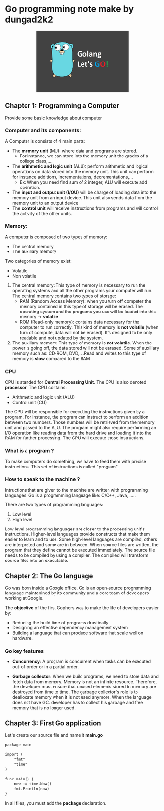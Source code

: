 # Go programming note make by dungad2k2
<div style="text-align: center;">
  <img src="golang.png" alt="Example Image" width="300" height="200">
</div>


## Chapter 1: Programming a Computer

Provide some basic knowledge about computer

### Computer and its components:

A Computer is consists of 4 main parts:
- The **memory unit** (MU): where data and programs are stored.
   - For instance, we can store into the memory unit the grades of a college class,....
- The **arithmetic and logic unit** (ALU): perform arithmetic and logical operations on data stored into the memory unit. This unit can perform for instance additions, incrementations, decrementations,...
   - Ex: When you need find sum of 2 integer, ALU will execute add operation.
- The **input and output unit (I/OU)** will be charge of loading data into the memory unit from an input device. This unit also sends data from the memory unit to an output device
- The **control unit** will receive instructions from programs and will control the activity of the other units. 

### Memory: 
A computer is composed of two types of memory: 
- The central memory
- The auxiliary memory
  
Two categories of memory exist:
- Volatile
- Non volatile

1. The central memory:
This type of memory is necessary to run the operating systems and all the other programs your computer will run. The central memory contains two types of storage: 
   - RAM (Random Access Memory): when you turn off computer the memory contained in this type of storage will be erased. The operating system and the programs you use will be loaded into this memory -> **volatile**
   - ROM (Read-only memory): contains data necessary for the computer to run correctly. This kind of memory is **not volatile** (when turn of compute, data will not be erased). It's designed to be only readable and not updated by the system.
2. The auxiliary memory: 
This type of memory is **not volatile**. When the power is going off, the data stored will not be earased. Some of auxiliary memory such as: CD-ROM, DVD,....Read and writes to this type of memory is **slow** compared to the RAM

### CPU
CPU is standed for **Central Processing Unit**. The CPU is also denoted **processor**. The CPU contains:
- Arithmetic and logic unit (ALU)
- Control unit (CU)

The CPU will be responsible for executing the instructions given by a program. For instance, the program can instruct to perform an addition between two numbers. Those numbers will be retrieved from the memory unit and passed to the ALU. The program might also require performing an I/O operation like reading data from the hard drive and loading it into the RAM for further processing. The CPU will execute those instructions.

### What is a program ?

To make computers do something, we have to feed them with precise instructions. This set of instructions is called "program". 

### How to speak to the machine ?

Intructions that are given to the machine are written with programming languages. Go is a programming language like: C/C++, Java, .....

There are two types of programming languages:
1. Low level
2. High level

Low level programming languages are closer to the processing unit's instructions. Higher-level languages provide constructs that make them easier to learn and to use. Some high-level languages are compiled, others are interpreted and some are in between. When source files are written, the program that they define cannot be executed immediately. The source file needs to be compiled by using a compiler. The compiled will transform source files into an executable. 

## Chapter 2: The Go language

Go was born inside a Google office. Go is an open-source programming language maintanined by its community and a core team of developers working at Google. 

The **objective** of the first Gophers was to make the life of developers easier by: 
- Reducing the build time of programs drastically
- Designing an effective dependency management system
- Building a language that can produce software that scale well on hardware.

### Go key features

- **Concurrency**: A program is concurrent when tasks can be executed out-of-order or in a partial order.

- **Garbage collector**: When we build programs, we need to store data and fetch data from memory. Memory is not an infinite resource. Therefore, the developer must ensure that unused elements stored in memory are destroyed from time to time. The garbage collector's role is to deallocate memory when it is not used anymore. When the language does not have GC. developer has to collect his garbage and free memory that is no longer used.
## Chapter 3: First Go application
Let's create our source file and name it **main.go**
```
package main

import (
    "fmt"
    "time"
)

func main() {
    now := time.Now()
    fmt.Println(now)
}
```

In all files, you must add the **package** declaration. 